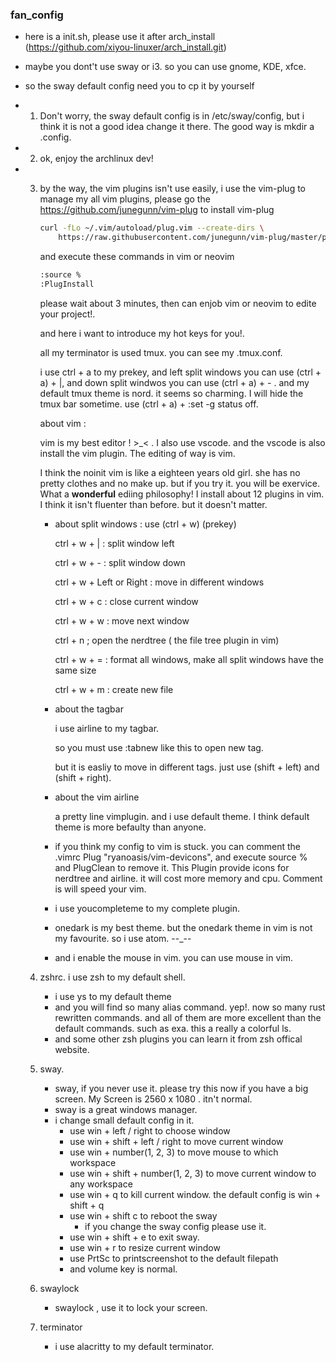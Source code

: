 ### fan_config
- here is a init.sh, please use it after arch_install (https://github.com/xiyou-linuxer/arch_install.git)

- maybe you dont't use sway or i3. so you can use gnome, KDE, xfce.

- so the sway default config need you to cp it by yourself

- 1. Don't worry, the sway default config is in /etc/sway/config, but i think it is not a good idea change it there. The good way is mkdir a .config.

- 2. ok, enjoy the archlinux dev!

- 3. by the way, the vim plugins isn't use easily, i use the vim-plug to manage my all vim plugins, please go the https://github.com/junegunn/vim-plug to install vim-plug 

     ```bash
     curl -fLo ~/.vim/autoload/plug.vim --create-dirs \
         https://raw.githubusercontent.com/junegunn/vim-plug/master/plug.vim
     ```

     and execute these commands in vim or neovim

     ```bash
     :source %
     :PlugInstall
     ```

     please wait about 3 minutes, then can enjob vim or neovim to edite your project!.

     and here i want to introduce my hot keys for you!.

     all my terminator is used tmux. you can see my .tmux.conf.

     i use ctrl + a to my prekey, and left split windows you can use (ctrl + a) + |, and down split windwos you can use (ctrl + a) + - . and my default tmux theme is nord. it seems so charming. I will hide the tmux bar sometime. use (ctrl + a) + :set -g status off.

     about vim :

     vim is my best editor ! >_< . I also use vscode. and the vscode is also install the vim plugin. The editing of way is vim.

     I think the noinit vim is like a eighteen years old girl. she has no pretty clothes and no make up. but if you try it. you will be exervice. What a **wonderful** ediing philosophy! I install about 12 plugins in vim. I think it isn't fluenter than before. but it doesn't matter.

     - about  split windows : use (ctrl + w) (prekey)

       ctrl + w + | : split window left

       ctrl + w + - : split window down

       ctrl + w + Left or Right : move in different windows

       ctrl + w + c : close current window

       ctrl + w + w : move next window

       ctrl + n ; open the nerdtree ( the file tree plugin in vim)

       ctrl + w + = : format all windows, make all split windows have the same size

       ctrl + w + m : create new file

     - about the tagbar

       i use airline to my tagbar.

       so you must use :tabnew like this to open new tag.

       but it is easliy to move in different tags. just use (shift + left) and (shift + right).

     - about the vim airline

       a pretty line vimplugin. and i use default theme. I think default theme is more befaulty than anyone.

     - if you think my config to vim is stuck. you can comment the .vimrc Plug "ryanoasis/vim-devicons", and execute source % and PlugClean to remove it. This Plugin provide icons for nerdtree and airline. it will cost more memory and cpu. Comment is will speed your vim.

     - i use youcompleteme to my complete plugin.

     - onedark is my best theme. but the onedark theme in vim is not my favourite. so i use atom. --_--

     - and i enable the mouse in vim. you can use mouse in vim.

  4. zshrc. i use zsh to my default shell. 

     - i use ys to my default theme
     - and you will find so many alias command. yep!. now so many rust rewritten commands. and all of them are more excellent than the default commands. such as exa. this a really a colorful ls. 
     - and some other zsh plugins you can learn it from zsh offical website.

  5. sway.

     - sway, if you never use it. please try this now if you have a big screen. My Screen is 2560 x 1080 .  itn't normal. 
     - sway is a great windows manager.
     - i change small default config in it.
       - use win + left / right to choose window
       - use win + shift + left / right to move current window
       - use win + number(1, 2, 3) to move mouse to which workspace
       - use win + shift + number(1, 2, 3) to move current window to any workspace
       - use win + q to kill current window. the default config is win + shift + q
       - use win + shift c to reboot the sway
         - if you change the sway config please use it.
       - use win + shift + e to exit sway.
       - use win + r to resize current window
       - use PrtSc to printscreenshot to the default filepath
       - and volume key is normal.

  6. swaylock

     - swaylock , use it to lock your screen.

  7. terminator

     - i use alacritty to my default terminator.
